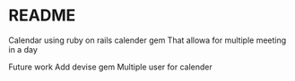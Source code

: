 # README

Calendar using ruby on rails calender gem
That allowa for multiple meeting in a day

Future work
Add devise gem
Multiple user for calender
